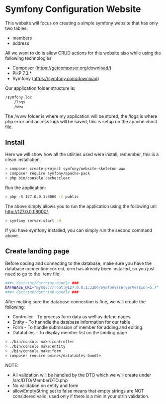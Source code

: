 # Symfony Configuration Website
This website will focus on creating a simple symfony website that has only two tables:
- members
- address

All we want to do is allow CRUD actions for this website also while using the following technologies
- Composer (https://getcomposer.org/download/)
- PHP 7.3.*
- Symfony (https://symfony.com/download)

Our application folder structure is:
```sh
/symfony.loc
	/logs
	/www
```
The /www folder is where my application will be stored, the /logs is where php error and access logs will be saved, this is setup on the apache vhost file.

## Install
Here we will show how all the utilities used were install, remember, this is a clean installation.
```sh
> composer create-project symfony/website-skeleton www
> composer require symfony/apache-pack
> php bin/console cache:clear
```
Run the application:
```sh
> php -S 127.0.0.1:8000 -t public
```
The above simply allows you to run the application using the following url: http://127.0.0.1:8000/. 
```sh
> symfony server:start -d
```
If you have symfony installed, you can simply run the second command above.

## Create landing page

Before coding and connecting to the database, make sure you have the database connection correct, orm has already been installed, so you just need to go to the ./env file:
```sh
###> doctrine/doctrine-bundle ###
DATABASE_URL="mysql://root:@127.0.0.1:3306/symfony?serverVersion=5.7"
###< doctrine/doctrine-bundle ###
```
After making sure the database connection is fine, we will create the following:
- Controller - To process form data as well as define pages
- Entity - To hanndle the database information for our table
- Form - To handle submission of member for adding and editing.
- Datatables - To display member list on the landing page

```sh
> ./bin/console make:controller
> ./bin/console make:entity
> ./bin/console make:form
> composer require omines/datatables-bundle
```
NOTE:
- All validation will be handled by the DTO which we will create under /src/DTO/MemberDTO.php
- No validation on entity and form
- allowEmptyString set to false means that empty strings are NOT considered valid, used only if there is a min in your strin validation.